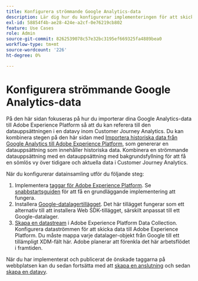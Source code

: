 ```yaml
---
title: Konfigurera strömmande Google Analytics-data
description: Lär dig hur du konfigurerar implementeringen för att skicka ett Google-datalager till Adobe Experience Platform
exl-id: 58854f4b-ae28-424e-a2cf-0e76219cb802
feature: Use Cases
role: Admin
source-git-commit: 8262539078c57e32bc3195ef669325fa4889bea0
workflow-type: tm+mt
source-wordcount: '226'
ht-degree: 0%

---
```


# Konfigurera strömmande Google Analytics-data

På den här sidan fokuseras på hur du importerar dina Google Analytics-data till Adobe Experience Platform så att du kan referera till den datauppsättningen i en datavy inom Customer Journey Analytics. Du kan kombinera stegen på den här sidan med [Importera historiska data från Google Analytics till Adobe Experience Platform](backfill.md), som genererar en datauppsättning som innehåller historiska data. Kombinera en strömmande datauppsättning med en datauppsättning med bakgrundsfyllning för att få en sömlös vy över tidigare och aktuella data i Customer Journey Analytics.

När du konfigurerar datainsamling utför du följande steg:

1. Implementera [taggar för Adobe Experience Platform](https://experienceleague.adobe.com/docs/experience-platform/tags/home.html). Se [snabbstartsguiden](https://experienceleague.adobe.com/docs/experience-platform/tags/get-started/quick-start.html) för att få en grundläggande implementering att fungera.
1. Installera [Google-datalagertillägget](https://experienceleague.adobe.com/docs/experience-platform/tags/extensions/adobe/google-data-layer/overview.html). Det här tillägget fungerar som ett alternativ till att installera Web SDK-tillägget, särskilt anpassat till ett Google-datalager.
1. [Skapa en datastream](https://experienceleague.adobe.com/docs/experience-platform/edge/datastreams/overview.html) i Adobe Experience Platform Data Collection. Konfigurera dataströmmen för att skicka data till Adobe Experience Platform. Du måste mappa varje datalager-objekt från Google till ett tillämpligt XDM-fält här. Adobe planerar att förenkla det här arbetsflödet i framtiden.

När du har implementerat och publicerat de önskade taggarna på webbplatsen kan du sedan fortsätta med att [skapa en anslutning](/help/connections/create-connection.md) och sedan [skapa en datavy](/help/data-views/create-dataview.md).
